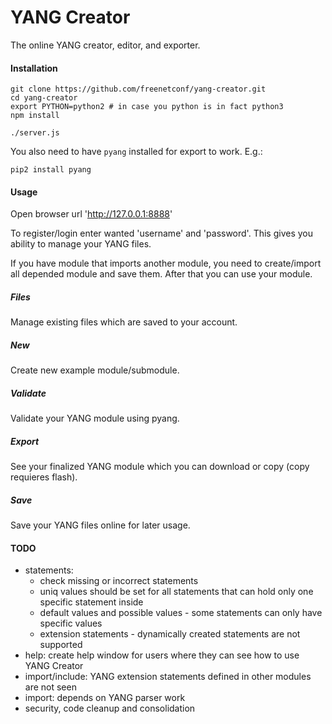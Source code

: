YANG Creator
============

The online YANG creator, editor, and exporter.

#### Installation
    git clone https://github.com/freenetconf/yang-creator.git
    cd yang-creator
	export PYTHON=python2 # in case you python is in fact python3
    npm install

    ./server.js

You also need to have `pyang` installed for export to work. E.g.:

    pip2 install pyang

#### Usage
Open browser url 'http://127.0.0.1:8888'

To register/login enter wanted 'username' and 'password'.
This gives you ability to manage your YANG files.

If you have module that imports another module, you need to create/import all
depended module and save them. After that you can use your module.

##### Files
Manage existing files which are saved to your account.

##### New
Create new example module/submodule.

##### Validate
Validate your YANG module using pyang.

##### Export
See your finalized YANG module which you can download or copy (copy requieres flash).

##### Save
Save your YANG files online for later usage.

#### TODO
* statements:
  * check missing or incorrect statements
  * uniq values should be set for all statements that can hold only one specific statement inside
  * default values and possible values - some statements can only have specific values
  * extension statements - dynamically created statements are not supported
* help: create help window for users where they can see how to use YANG Creator
* import/include: YANG extension statements defined in other modules are not seen
* import: depends on YANG parser work
* security, code cleanup and consolidation
